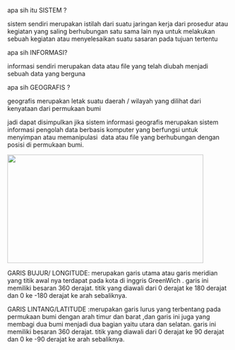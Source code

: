 apa sih itu SISTEM ?

sistem sendiri merupakan istilah dari suatu jaringan kerja dari prosedur atau kegiatan yang saling berhubungan satu sama lain nya untuk melakukan sebuah kegiatan atau menyelesaikan suatu sasaran pada tujuan tertentu

apa sih INFORMASI?

informasi sendiri merupakan data atau file yang telah diubah menjadi sebuah data yang berguna

apa sih GEOGRAFIS ?

geografis merupakan letak suatu daerah / wilayah yang dilihat dari kenyataan dari permukaan bumi

jadi dapat disimpulkan jika sistem informasi geografis merupakan sistem informasi pengolah data berbasis komputer yang berfungsi untuk menyimpan atau memanipulasi  data atau file yang berhubungan dengan posisi di permukaan bumi.

<img src="./media/image1.png" width="444" height="246" />

GARIS BUJUR/ LONGITUDE: merupakan garis utama atau garis meridian yang titik awal nya terdapat pada kota di inggris GreenWich . garis ini memiliki besaran 360 derajat. titik yang diawali dari 0 derajat ke 180 derajat dan 0 ke -180 derajat ke arah sebaliknya.

GARIS LINTANG/LATITUDE :merupakan garis lurus yang terbentang pada permukaan bumi dengan arah timur dan barat ,dan garis ini juga yang membagi dua bumi menjadi dua bagian yaitu utara dan selatan. garis ini memiliki besaran 360 derajat. titik yang diawali dari 0 derajat ke 90 derajat dan 0 ke -90 derajat ke arah sebaliknya.
